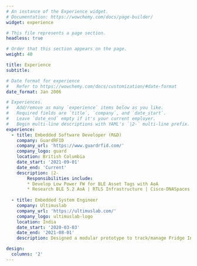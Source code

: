 ```yaml
---
# An instance of the Experience widget.
# Documentation: https://wowchemy.com/docs/page-builder/
widget: experience

# This file represents a page section.
headless: true

# Order that this section appears on the page.
weight: 40

title: Experience
subtitle:

# Date format for experience
#   Refer to https://wowchemy.com/docs/customization/#date-format
date_format: Jan 2006

# Experiences.
#   Add/remove as many `experience` items below as you like.
#   Required fields are `title`, `company`, and `date_start`.
#   Leave `date_end` empty if it's your current employer.
#   Begin multi-line descriptions with YAML's `|2-` multi-line prefix.
experience:
  - title: Embedded Software Developer (R&D)
    company: GuardRFID
    company_url: 'https://www.guardrfid.com/'
    company_logo: guard
    location: British Columbia
    date_start: '2021-09-01'
    date_end: 'Current'
    description: |2-
        Responsibilities include:
        * Develop Low Power FW for BLE Asset Tags with AoA
        * Research BLE 5.2 AoA | RTLS Infrastructure | Cisco-DNASpaces
        
  - title: Embedded System Engineer
    company: Ultimuslab
    company_url: 'https://ultimuslab.com/'
    company_logo: ultimuslab-logo
    location: India
    date_start: '2020-03-03'
    date_end: '2021-08-01'
    description: Designed a modular prototype to track/manage Fridge Inventory

design:
  columns: '2'
---
```

